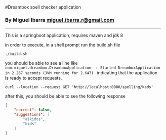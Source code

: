 #Dreambox spell checker application

### By Miguel Ibarra <miguel.ibarra.r@gmail.com>

---

This is a springboot application, requires maven and jdk 8

in order to execute, in a shell prompt run the build.sh file

```shell
./build.sh
```

you should be able to see a line like `com.miguel.dreambox.DreamboxApplication  : Started DreamboxApplication in 2.267 seconds (JVM running for 2.647)
` indicating that the application is ready to accept requests.

```shell
curl --location --request GET 'http://localhost:8080/spelling/kads'
```

after this, you should be able to see the following response

```json
{
    "correct": false,
    "suggestions": [
        "aikidos",
        "kids"
    ]
}
```